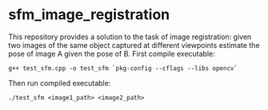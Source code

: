 # sfm_image_registration

This repository provides a solution to the task of image registration: given two images of the same object captured at different viewpoints estimate the pose of image A given the pose of B.
First compile executable:

    g++ test_sfm.cpp -o test_sfm `pkg-config --cflags --libs opencv`

Then run compiled executable:
        
    ./test_sfm <image1_path> <image2_path>
